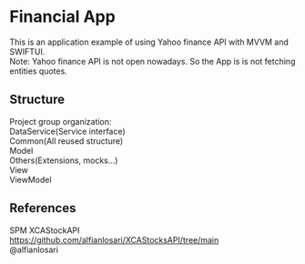 # Financial App
This is an application example of using Yahoo finance API with MVVM and SWIFTUI.  
Note: Yahoo finance API is not open nowadays. So the App is is not fetching entities quotes.

## Structure
Project group organization:  
DataService(Service interface)  
Common(All reused structure)  
Model  
Others(Extensions, mocks...)  
View  
ViewModel  

## References
SPM XCAStockAPI  
https://github.com/alfianlosari/XCAStocksAPI/tree/main  
@alfianlosari
